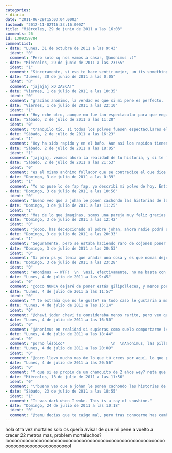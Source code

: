 ```yaml
---
categories:
- diario
date: "2011-06-29T15:03:04.000Z"
lastmod: "2012-11-02T16:33:16.000Z"
title: "Miércoles, 29 de junio de 2011 a las 16:03"
comments: 26
id: 1309359784
commentList:
- date: "Lunes, 31 de octubre de 2011 a las 9:43"
  ident: "0"
  comment: "Pero solo xq nos vamos a casar, @anonimus :)"
- date: "Miércoles, 29 de junio de 2011 a las 23:55"
  ident: "1"
  comment: "Sinceramente, si eso te hace sentir mejor, un its something para ti majo  \n  \nYo he echado hace 4 horas uno de los mejores polvos de los ultimos meses, si no años, largo, intenso, con el toque hardcore perfecto sin ser sado, ideal. Asi que mis felicitaciones a ti y a tu precioso pene jaja"
- date: "Jueves, 30 de junio de 2011 a las 0:05"
  ident: "0"
  comment: "jajajaj xD ZASCA!"
- date: "Viernes, 1 de julio de 2011 a las 10:35"
  ident: "0"
  comment: "gracias anónimo, la verdad es que si mi pene es perfecto.  \nPD:me alegro por ti, espero que sigas echando esos polvos."
- date: "Viernes, 1 de julio de 2011 a las 22:10"
  ident: "1"
  comment: "Hoy eche otro, aunque no fue tan espectacular para que engañarnos. Aunque empiezo a pensar que son tan largos por el calor del verano. Casi echo de menos poder echar uno rapido de vez en cuando... A ver mañana"
- date: "Sábado, 2 de julio de 2011 a las 11:20"
  ident: "0"
  comment: "tranquilo tío, si todos los polvos fuesen espectaculares el follar perdería su gracia y no intentaríamos mejorar, espero que el polvo de hoy te siente de puta madre ;)"
- date: "Sábado, 2 de julio de 2011 a las 16:23"
  ident: "1"
  comment: "Hoy ha sido rapido y en el baño. Aun asi los rapidos tienen un cierto encanto que seguramente a la larga resultaria insoportable, pero que de vez en cuando ponen la guinda al pastel ;)"
- date: "Sábado, 2 de julio de 2011 a las 18:05"
  ident: "1"
  comment: "jajajaj, veamos ahora la realidad de tu historia, y si te fijas encaja a la perfeccion... FAP FAP FAP FAP jajajajjaja, gran aviso"
- date: "Sábado, 2 de julio de 2011 a las 21:53"
  ident: "0"
  comment: "es el mismo anónimo follador que se contradice el que dice  \'jajajaj, veamos ahora la realidad de tu historia, y si te fijas encaja a la perfeccion... FAP FAP FAP FAP jajajajjaja, gran aviso\' porque sino lo es debería haber un diferenciador de anónimos xD algo como anonimo 1, anónimo 2 y así...  \n  \no no y que se quede así, es una sugerencia"
- date: "Domingo, 3 de julio de 2011 a las 0:39"
  ident: "1"
  comment: "Yo no puse lo de fap fap, yo describi mi polvo de hoy. Entiendo que pienses eso, pero no tiene sentido chulearse en modo anonimo... Lo digo porque es la verdad, y me preguntan sobre ello"
- date: "Domingo, 3 de julio de 2011 a las 10:56"
  ident: "0"
  comment: "bueno veo que a johan le ponen cachondo las historias de las folladas de los anonimos, lo que me preocupa bastante por su parte.  \nPD:me alegro de que tengas tantos polvos anonimo, seguro que a tu mujer/novia/prostituta la tienes muy contenta ;)"
- date: "Domingo, 3 de julio de 2011 a las 11:25"
  ident: "1"
  comment: "Mas de lo que imaginas, somos una pareja muy feliz gracias. Hoy todavia no lo hice, pero creo que dejare de narrarlo, lo siento johan... xD"
- date: "Domingo, 3 de julio de 2011 a las 12:42"
  ident: "0"
  comment: "joooo, has decepcionado al pobre johan, ahora nadie podrá saciar sus insaciables erecciones XD."
- date: "Domingo, 3 de julio de 2011 a las 20:33"
  ident: "1"
  comment: "Seguramente, pero se estaba haciendo raro de cojones poner aqui lo que iba haciendo..."
- date: "Domingo, 3 de julio de 2011 a las 20:53"
  ident: "0"
  comment: "Si pero ps yo tenia que añadir una cosa y es que nomas dejen de perder su pinche tiempo intentando convencerse el uno al otro anonimos de que son mejores que el otro ah y tambien VIVA MEXICO!!!!!!"
- date: "Domingo, 3 de julio de 2011 a las 23:28"
  ident: "0"
  comment: "Anonimus ¬¬ WTF!  \n  \nsí, efectivamente, no me basta con el poro lésbico  y recurro a los comentarios de un anónimo sobre sus polvos ¬¬ tiene muuucho sentido.  \n  \nAnónimo, te perdono. Pero eres libre de comentar lo que quieras xD de la misma forma que la gente es libre de publicar gilipolleces del tipo \'\'hola otra vez mortales solo os quería avisar de que mi pene a vuelto a crecer 22 metros mas, problem mortaluchos?\'\'"
- date: "Lunes, 4 de julio de 2011 a las 9:45"
  ident: "0"
  comment: "@coco NUNCA dejaré de poner estás gilipolleces, y menos porque tú me lo digas.  \n@johan te noto un poco arisco es que ¿acaso no te gusta mi entrada? porque si es por eso tienes muy mal gusto, mortalucho."
- date: "Lunes, 4 de julio de 2011 a las 11:57"
  ident: "0"
  comment: "Y te extraña que no le guste? En todo caso le gustaria a mari_reshulona jajajaja  \nEsa si que sabe trollear ;)"
- date: "Lunes, 4 de julio de 2011 a las 15:14"
  ident: "0"
  comment: "@chevi joder chevi te consideraba menos rarito, pero veo que tampoco te gusta."
- date: "Lunes, 4 de julio de 2011 a las 16:50"
  ident: "0"
  comment: "@Anonimus en realidad si supieras como suelo comportarme (veo que no llevas mucho por aqui), cuanto mas te enfades mas me divierto XDD, y tambien sabrias que me trae sin cuidado lo que me digas y que si quiero quejarme de lo que pongas , me quejare xdd (muchas veces sin ni siquiera leerlo del todo o simplemente sin leerlo xd)"
- date: "Lunes, 4 de julio de 2011 a las 18:44"
  ident: "0"
  comment: "porno lésbico*                    \n  \nAnonimus, las pillas al vuelo xD"
- date: "Lunes, 4 de julio de 2011 a las 20:09"
  ident: "0"
  comment: "@coco llevo mucho mas de lo que tú crees por aquí, lo que pasa esque cada X tiempo me tengo que volver a poner el usuario, tranquila no me enfado, solo doy mi opinión, siento que mi tono te pareciese arisco o enfadado, no era mi intención, pero lo que si te quiero decir es que la actitud de cuando mas me enfado mas te diviertes es propia de mi sobrino de 2 años XDDD."
- date: "Lunes, 4 de julio de 2011 a las 20:56"
  ident: "0"
  comment: "Y que si es propio de un chamquito de 2 años wey? neta que igualmente me lo paso bien"
- date: "Miércoles, 13 de julio de 2011 a las 11:56"
  ident: "0"
  comment: "\"bueno veo que a johan le ponen cachondo las historias de las folladas de los anonimos, lo que me preocupa bastante por su parte.\" -&gt;gilipollez xDDDDDD  \n\"PD:me alegro de que tengas tantos polvos anonimo, seguro que a tu mujer/novia/prostituta la tienes muy contenta ;)\" o marido, novio o prostiputo, no? xDDDDD   \n  \nCreo q, anonimus, me caes mal.  \nCocos... serás moreno y con pelo paja como un coco? :S Hay q saber de tí (con acento! muahahahahaha) ya."
- date: "Sábado, 23 de julio de 2011 a las 18:55"
  ident: "1"
  comment: "It was dark when I woke. This is a ray of snushine."
- date: "Domingo, 24 de julio de 2011 a las 10:18"
  ident: "0"
  comment: "@temu decías que te caigo mal, pero tras conocerme has cambiado de opinión.  \nCONCLUSIÓN: nadie puede resistirse al bueno de anonimus."
---
```


hola otra vez mortales solo os quería avisar de que mi pene a vuelto a crecer 22 metros mas, problem mortaluchos?   
loooooooooooooooooooooooooooooooooooooooooooooooooooooooooooooooooooooooooooooooooool